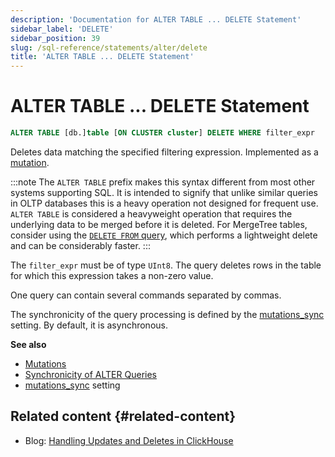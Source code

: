 ```yaml
---
description: 'Documentation for ALTER TABLE ... DELETE Statement'
sidebar_label: 'DELETE'
sidebar_position: 39
slug: /sql-reference/statements/alter/delete
title: 'ALTER TABLE ... DELETE Statement'
---
```


# ALTER TABLE ... DELETE Statement

```sql
ALTER TABLE [db.]table [ON CLUSTER cluster] DELETE WHERE filter_expr
```

Deletes data matching the specified filtering expression. Implemented as a [mutation](/sql-reference/statements/alter/index.md#mutations).

:::note
The `ALTER TABLE` prefix makes this syntax different from most other systems supporting SQL. It is intended to signify that unlike similar queries in OLTP databases this is a heavy operation not designed for frequent use.  `ALTER TABLE` is considered a heavyweight operation that requires the underlying data to be merged before it is deleted. For MergeTree tables, consider using the [`DELETE FROM` query](/sql-reference/statements/delete.md), which performs a lightweight delete and can be considerably faster.
:::

The `filter_expr` must be of type `UInt8`. The query deletes rows in the table for which this expression takes a non-zero value.

One query can contain several commands separated by commas.

The synchronicity of the query processing is defined by the [mutations_sync](/operations/settings/settings.md/#mutations_sync) setting. By default, it is asynchronous.

**See also**

- [Mutations](/sql-reference/statements/alter/index.md#mutations)
- [Synchronicity of ALTER Queries](/sql-reference/statements/alter/index.md#synchronicity-of-alter-queries)
- [mutations_sync](/operations/settings/settings.md/#mutations_sync) setting

## Related content {#related-content}

- Blog: [Handling Updates and Deletes in ClickHouse](https://clickhouse.com/blog/handling-updates-and-deletes-in-clickhouse)
